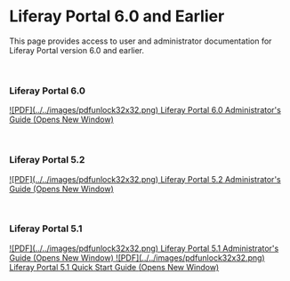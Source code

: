 # Liferay Portal 6.0 and Earlier

This page provides access to user and administrator documentation for Liferay
Portal version 6.0 and earlier.

<p>&nbsp;</p>

### Liferay Portal 6.0 [](id=liferay-portal-6-0)

<a href="https://dev-uat.liferay.com/documents/10184/307080/liferay-administrator-guide-6.0.pdf/340b0adc-5575-49f6-8acf-a9d24ece68d9" target="_blank">
![PDF](../../images/pdfunlock32x32.png) Liferay Portal 6.0 Administrator's Guide
<span class="opens-new-window-accessible">(Opens New Window)</span>
</a>

<p>&nbsp;</p>

### Liferay Portal 5.2 [](id=liferay-portal-5-2)

<a href="https://dev-uat.liferay.com/documents/10184/307080/liferay-administrator-guide-5.2.pdf/aec4dcfe-07b0-4d96-b603-71b2fe98dd34" target="_blank">
![PDF](../../images/pdfunlock32x32.png) Liferay Portal 5.2 Administrator's Guide
<span class="opens-new-window-accessible">(Opens New Window)</span>
</a>

<p>&nbsp;</p>

### Liferay Portal 5.1 [](id=liferay-portal-5-1)

<a href="https://dev-uat.liferay.com/documents/10184/307080/liferay-administrator-guide-5.1.pdf/9157da13-6b85-4fc0-af7d-969137da9935" target="_blank">
![PDF](../../images/pdfunlock32x32.png) Liferay Portal 5.1 Administrator's Guide
<span class="opens-new-window-accessible">(Opens New Window)</span>
</a>

<a href="https://dev-uat.liferay.com/documents/10184/307080/liferay-quick-start-guide-5.1.pdf/fc811878-e333-4ec7-ba22-b0808d8f3b99" target="_blank">
![PDF](../../images/pdfunlock32x32.png) Liferay Portal 5.1 Quick Start Guide
<span class="opens-new-window-accessible">(Opens New Window)</span>
</a>

<p>&nbsp;</p>

